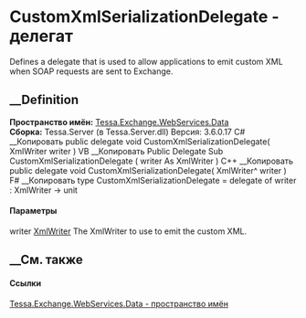 # CustomXmlSerializationDelegate - делегат
Defines a delegate that is used to allow applications to emit custom XML when
SOAP requests are sent to Exchange.
## __Definition
 **Пространство имён:**
[Tessa.Exchange.WebServices.Data](N_Tessa_Exchange_WebServices_Data.htm)  
 **Сборка:** Tessa.Server (в Tessa.Server.dll) Версия: 3.6.0.17
C# __Копировать
     public delegate void CustomXmlSerializationDelegate(
    	XmlWriter writer
    )
VB __Копировать
     Public Delegate Sub CustomXmlSerializationDelegate ( 
    	writer As XmlWriter
    )
C++ __Копировать
     public delegate void CustomXmlSerializationDelegate(
    	XmlWriter^ writer
    )
F# __Копировать
     type CustomXmlSerializationDelegate = 
        delegate of 
            writer : XmlWriter -> unit
#### Параметры
writer
[XmlWriter](https://learn.microsoft.com/dotnet/api/system.xml.xmlwriter)
    The XmlWriter to use to emit the custom XML.
##  __См. также
#### Ссылки
[Tessa.Exchange.WebServices.Data - пространство
имён](N_Tessa_Exchange_WebServices_Data.htm)
